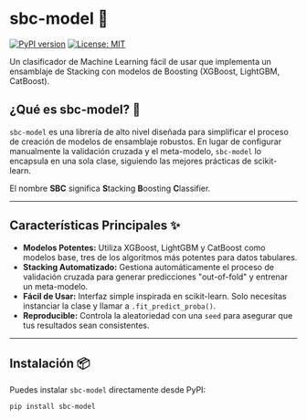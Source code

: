 # sbc-model 🤖

[![PyPI version](https://badge.fury.io/py/sbc-model.svg)](https://badge.fury.io/py/sbc-model)
[![License: MIT](https://img.shields.io/badge/License-MIT-yellow.svg)](https://opensource.org/licenses/MIT)

Un clasificador de Machine Learning fácil de usar que implementa un ensamblaje de Stacking con modelos de Boosting (XGBoost, LightGBM, CatBoost).

## ¿Qué es sbc-model? 🤔

`sbc-model` es una librería de alto nivel diseñada para simplificar el proceso de creación de modelos de ensamblaje robustos. En lugar de configurar manualmente la validación cruzada y el meta-modelo, `sbc-model` lo encapsula en una sola clase, siguiendo las mejores prácticas de scikit-learn.

El nombre **SBC** significa **S**tacking **B**oosting **C**lassifier.

---

## Características Principales ✨

* **Modelos Potentes:** Utiliza XGBoost, LightGBM y CatBoost como modelos base, tres de los algoritmos más potentes para datos tabulares.
* **Stacking Automatizado:** Gestiona automáticamente el proceso de validación cruzada para generar predicciones "out-of-fold" y entrenar un meta-modelo.
* **Fácil de Usar:** Interfaz simple inspirada en scikit-learn. Solo necesitas instanciar la clase y llamar a `.fit_predict_proba()`.
* **Reproducible:** Controla la aleatoriedad con una `seed` para asegurar que tus resultados sean consistentes.

---

## Instalación 📦

Puedes instalar `sbc-model` directamente desde PyPI:

```bash
pip install sbc-model